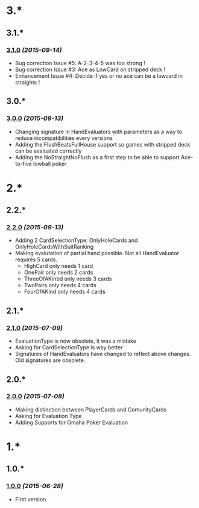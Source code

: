 # 3.*

## 3.1.*

### [3.1.0](https://github.com/Ericmas001/BluffinMuffin.HandEvaluator/releases/tag/v3.1.0) *(2015-09-14)*
 * Bug correction Issue #5: A-2-3-4-5 was too strong !
 * Bug correction Issue #3: Ace as LowCard on stripped deck !
 * Enhancement Issue #4: Decide if yes or no ace can be a lowcard in straights !

## 3.0.*

### [3.0.0](https://github.com/Ericmas001/BluffinMuffin.HandEvaluator/releases/tag/v3.0.0) *(2015-09-13)*
 * Changing signature in HandEvaluators with parameters as a way to reduce incompatibilities every versions
 * Adding the FlushBeatsFullHouse support so games with stripped deck can be evaluated correctly
 * Adding the NoStraightNoFlush as a first step to be able to support Ace-to-five lowball poker

# 2.*

## 2.2.*

### [2.2.0](https://github.com/Ericmas001/BluffinMuffin.HandEvaluator/releases/tag/v2.2.0) *(2015-09-13)*
 * Adding 2 CardSelectionType: OnlyHoleCards and OnlyHoleCardsWithSuitRanking
 * Making evalutation of partial hand possible. Not all HandEvaluator requires 5 cards. 
   * HighCard only needs 1 card
   * OnePair only needs 2 cards
   * ThreeOfAKinbd only needs 3 cards
   * TwoPairs only needs 4 cards
   * FourOfAKind only needs 4 cards

## 2.1.*

### [2.1.0](https://github.com/Ericmas001/BluffinMuffin.HandEvaluator/releases/tag/v2.1.0) *(2015-07-09)*
 * EvaluationType is now obsolete, it was a mistake
 * Asking for CardSelectionType is way better
 * Signatures of HandEvaluators have changed to reflect above changes. Old signatures are obsolete.

## 2.0.*

### [2.0.0](https://github.com/Ericmas001/BluffinMuffin.HandEvaluator/releases/tag/v2.0.0) *(2015-07-08)*
 * Making distinction between PlayerCards and ComunityCards
 * Asking for Evaluation Type
 * Adding Supports for Omaha Poker Evaluation

# 1.*

## 1.0.*

### [1.0.0](https://github.com/Ericmas001/BluffinMuffin.HandEvaluator/releases/tag/v1.0.0) *(2015-06-28)*
 * First version.
